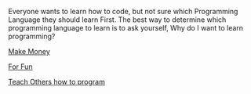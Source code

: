 Everyone wants to learn how to code, but not sure which Programming Language they should learn First. The best 
way to determine which programming language to learn is to ask yourself, Why do I want to learn 
programming?

[Make Money](make-money/makemoney.md) 

[For Fun](for-fun/forfun.md)

[Teach Others how to program](teach-others/teachothers.md)





